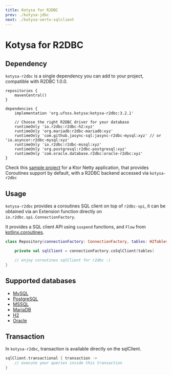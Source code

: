 ```yaml
---
title: Kotysa for R2DBC
prev: ./kotysa-jdbc
next: ./kotysa-vertx-sqlclient
---
```


# Kotysa for R2DBC

## Dependency

`kotysa-r2dbc` is a single dependency you can add to your project, compatible with R2DBC 1.0.0.

```groovy{6}
repositories {
    mavenCentral()
}

dependencies {
    implementation 'org.ufoss.kotysa:kotysa-r2dbc:3.2.1'

    // Choose the right R2DBC driver for your database
    runtimeOnly 'io.r2dbc:r2dbc-h2:xyz'
    runtimeOnly 'org.mariadb:r2dbc-mariadb:xyz'
    runtimeOnly 'com.github.jasync-sql:jasync-r2dbc-mysql:xyz' // or 'io.asyncer:r2dbc-mysql:xyz'
    runtimeOnly 'io.r2dbc:r2dbc-mssql:xyz'
    runtimeOnly 'org.postgresql:r2dbc-postgresql:xyz'
    runtimeOnly 'com.oracle.database.r2dbc:oracle-r2dbc:xyz'
}
```

Check this [sample project](https://github.com/ufoss-org/kotysa/tree/master/samples/kotysa-ktor-r2dbc-coroutines) for a
Ktor Netty application, that provides Coroutines support by default, with a R2DBC backend accessed via `kotysa-r2dbc`

## Usage

`kotysa-r2dbc` provides a coroutines SQL client on top of `r2dbc-spi`, 
it can be obtained via an Extension function directly on ```io.r2dbc.spi.ConnectionFactory```.

It provides a SQL client API using ```suspend``` functions, and ```Flow``` from [kotlinx.coroutines](https://github.com/Kotlin/kotlinx.coroutines).

```kotlin
class Repository(connectionFactory: ConnectionFactory, tables: H2Tables) {

	private val sqlClient = connectionFactory.coSqlClient(tables)

	// enjoy coroutines sqlClient for r2dbc :)
}
```

## Supported databases

* [MySQL](table-mapping.html#mysql)
* [PostgreSQL](table-mapping.html#postgresql)
* [MSSQL](table-mapping.html#mssql)
* [MariaDB](table-mapping.html#mariadb)
* [H2](table-mapping.html#h2)
* [Oracle](table-mapping.html#oracle)

## Transaction

In `kotysa-r2dbc`, transaction is available directly on the sqlClient.

```kotlin
sqlClient.transactional { transaction ->
    // execute your queries inside this transaction
}
```
